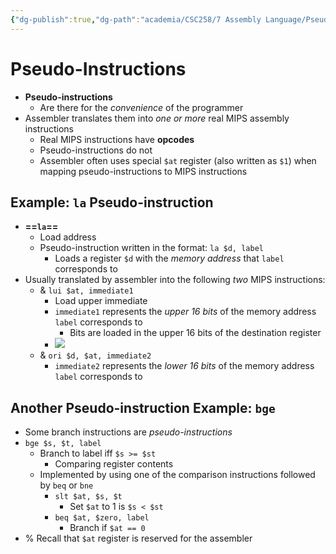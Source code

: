 ```yaml
---
{"dg-publish":true,"dg-path":"academia/CSC258/7 Assembly Language/Pseudo-Instructions.md","permalink":"/academia/csc-258/7-assembly-language/pseudo-instructions/","tags":["cs","lecture","note","university"],"created":"2025-04-12T19:01:53.201-04:00","updated":"2025-04-12T19:35:15.812-04:00"}
---
```



# Pseudo-Instructions

- **Pseudo-instructions**
    - Are there for the *convenience* of the programmer
- Assembler translates them into *one or more* real MIPS assembly instructions
    - Real MIPS instructions have **opcodes**
    - Pseudo-instructions do not
    - Assembler often uses special `$at` register (also written as `$1`) when mapping pseudo-instructions to MIPS instructions

## Example: `la` Pseudo-instruction

- **==`la`==**
    - Load address
    - Pseudo-instruction written in the format: `la $d, label`
        - Loads a register `$d` with the *memory address* that `label` corresponds to
- Usually translated by assembler into the following *two* MIPS instructions:
    - & `lui $at, immediate1`
        - Load upper immediate
        - `immediate1` represents the *upper 16 bits* of the memory address `label` corresponds to
            - Bits are loaded in the upper 16 bits of the destination register
        - ![](https://i.imgur.com/K3gdFBd.png)
    - & `ori $d, $at, immediate2`
        - `immediate2` represents the *lower 16 bits* of the memory address `label` corresponds to

## Another Pseudo-instruction Example: `bge`

- Some branch instructions are *pseudo-instructions*
- `bge $s, $t, label`
    - Branch to label iff `$s >= $st`
        - Comparing register contents
    - Implemented by using one of the comparison instructions followed by `beq` or `bne`
        - `slt $at, $s, $t`
            - Set `$at` to 1 is `$s < $st`
        - `beq $at, $zero, label`
            - Branch if `$at == 0`
- % Recall that `$at` register is reserved for the assembler
